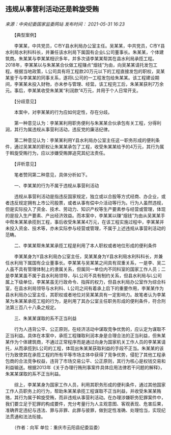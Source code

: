 ## 违规从事营利活动还是斡旋受贿

### 

_来源：中央纪委国家监委网站_ _发布时间： 2021-05-31 16:23_

　　【典型案例】

　　李某某，中共党员，C市Y县水利局办公室主任。吴某某，中共党员，C市Y县水利局水利科科长，并兼任该水利局下属国有企业L公司董事长。朱某某，个体建筑商。朱某某与李某某相识多年，并多次请李某某帮其在县水利局承揽工程。2018年，李某某以与朱某某合伙做工程赚点“烟钱”为由，向吴某某请托发包工程。根据当地政策，L公司具有将工程款20万元以下的工程直接发包的职权，吴某某鉴于与李某某的同事关系，遂将L公司的一工程发包给朱某某。该工程建设期间，李某某未投入财物，亦未参与管理、经营。该工程完工后，朱某某获利7万余元。事后，李某某收受朱某某“利润款”4万元，并用于个人日常开支。

　　【分歧意见】

　　本案中，对李某某的行为应如何定性，存在分歧。

　　第一种意见认为：李某某利用职务便利与朱某某合伙承包有关工程，分得利润，其行为属违规从事营利活动，违反党的廉洁纪律。

　　第二种意见认为：李某某利用Y县水利局办公室主任这一职务形成的便利条件，通过吴某某的职权让朱某某承包了工程，收受朱某某给予的4万元，其行为属于斡旋受贿行为，应以涉嫌受贿罪追究其纪法责任。

　　【评析意见】

　　笔者赞同第二种意见，具体分析如下。

　　一、李某某的行为不属于违规从事营利活动

　　违规从事营利活动是指违反国家规定，独立或以合股等方式经商、办企业，或者违反规定拥有上市公司股票，或者从事有偿中介活动等行为。行为人虽然违规，但是实际投入了资金、技术、劳动力、知识产权等生产要素参与经营或管理，体现的是投入生产要素、产出经济效益。而本案中，李某某以赚“烟钱”为由从吴某某手中帮朱某某承揽到工程，事后收受朱某某4万元，在该工程实施过程中，李某某并未投入资金、技术等，亦未实际参与经营或管理，不属于上述违规从事营利活动的范畴。

　　二、李某某帮朱某某承揽工程是利用了本人职权或者地位形成的便利条件

　　李某某身为Y县水利局办公室主任，吴某某身为Y县水利局水利科科长，并兼任水利局下属国有企业董事长。李某某与吴某某之间具有双重关系，一是李、吴二人虽不具有管理体制上的隶属关系，但属同一单位内不同科室的国家工作人员；二是李某某虽不属于县水利局领导，与L公司不具有制约关系，但县水利局与L公司属上下级单位，李某某虽无行政命令、指挥的权力，但县水利局办公室作为综合科室，在县水利局领导与水利科、L公司之间有着承上启下的重要作用，李某某作为县水利局办公室主任，其职权或者地位对吴某某具有一定影响力。故笔者认为李某某为朱某某承揽工程的行为，是利用了其办公室主任职务形成的便利条件，符合刑法第三百八十八条之规定。

　　三、朱某某谋取的系不正当利益

　　行为人违背公平、公正原则，在经济活动中谋取竞争优势的，应认定为谋取不正当利益。具体在本案中，承揽工程赚取利润本身是合理合法的正当利益，但朱某某作为个体建筑商，不通过正常程序而是通过向身为国家机关工作人员的李某某请托，从而承揽到L公司的工程，体现出朱某某获取利益的手段不正当。朱某某的该行为致使其在承揽工程的所有平等市场主体中获得了竞争优势，侵犯了其他工程承包商的合法竞争权益，违背了市场交易公平、公正原则，其行为核心是权钱交易和利益输送。根据2013年《关于办理行贿刑事案件具体应用法律若干问题的解释》，朱某某谋取的系不正当利益。

　　综上，李某某身为国家工作人员，利用其职务形成的便利条件，通过其他国家工作人员职务上的行为，帮助朱某某承揽工程谋取不正当利益，并收受朱某某贿赂，其行为属于斡旋受贿，而非违规从事营利活动。在办理涉嫌职务犯罪案件中，我们要立足于犯罪的构成要件，充分考量行为人主观意图、客观表现、危害后果，准确界定违纪与违法、罪与非罪、此罪与彼罪，做到定性准确、处理恰当，实现纪法贯通和法法衔接。

　　（作者：向军 单位：重庆市云阳县纪委监委）